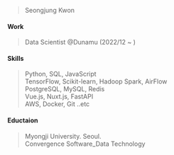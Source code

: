> Seongjung Kwon  

#### Work
> Data Scientist @Dunamu (2022/12 ~ )  

#### Skills  
> Python, SQL, JavaScript  
> TensorFlow, Scikit-learn, Hadoop Spark, AirFlow  
> PostgreSQL, MySQL, Redis  
> Vue.js, Nuxt.js, FastAPI  
> AWS, Docker, Git ..etc 

#### Eductaion
> Myongji University. Seoul. <br />
> Convergence Software_Data Technology <br />

<!-- [![Anurag's GitHub stats](https://github-readme-stats.vercel.app/api?username=wnd180&count_private=true&show_icons=true)](https://github.com/anuraghazra/github-readme-stats) -->
<!-- [![Top Langs](https://github-readme-stats.vercel.app/api/top-langs/?username=wnd180&layout=compact&langs_count=6)](https://github.com/anuraghazra/github-readme-stats)  -->
